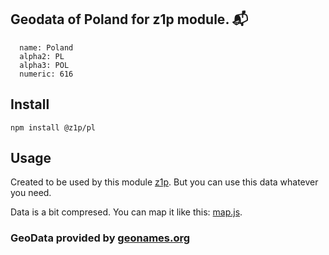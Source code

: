
## Geodata of Poland for z1p module. :mailbox_with_mail:

```
  name: Poland
  alpha2: PL
  alpha3: POL
  numeric: 616
```

## Install

```
npm install @z1p/pl
```

## Usage

Created to be used by this module [z1p](https://github.com/vzhufk/z1p).
But you can use this data whatever you need.

Data is a bit compresed. You can map it like this: [map.js](https://github.com/vzhufk/z1p/blob/master/src/map.js).

### GeoData provided by **[geonames.org](http://www.geonames.org/)**
